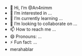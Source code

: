 - 👋 Hi, I’m @An4nimm
- 👀 I’m interested in ...
- 🌱 I’m currently learning ...
- 💞️ I’m looking to collaborate on ...
- 📫 How to reach me ...
- 😄 Pronouns: ...
- ⚡ Fun fact: ...
- merahablar

<!---
An4nimm/An4nimm is a ✨ special ✨ repository because its `README.md` (this file) appears on your GitHub profile.
You can click the Preview link to take a look at your changes.
--->
